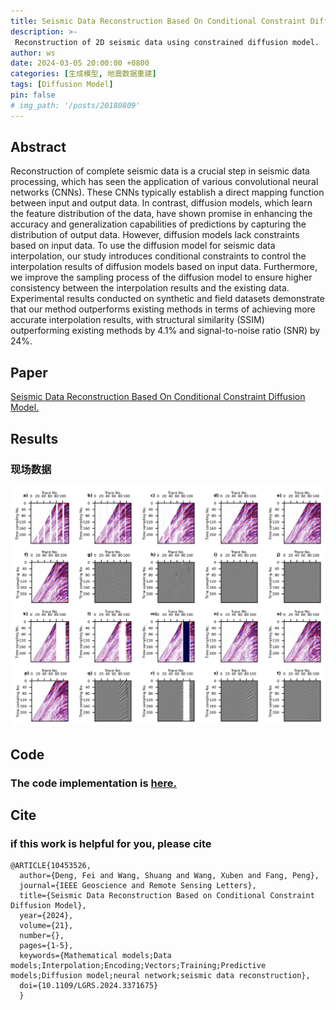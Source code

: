 ```yaml
---
title: Seismic Data Reconstruction Based On Conditional Constraint Diffusion Model
description: >-
 Reconstruction of 2D seismic data using constrained diffusion model.
author: ws
date: 2024-03-05 20:00:00 +0800
categories: [生成模型, 地震数据重建]
tags: [Diffusion Model]
pin: false
# img_path: '/posts/20180809'
---
```


## Abstract

Reconstruction of complete seismic data is a crucial step in seismic data processing, which has seen the application of various convolutional neural networks (CNNs). These CNNs typically establish a direct mapping function between input and output data. In contrast, diffusion models, which learn the feature distribution of the data, have shown promise in enhancing the accuracy and generalization capabilities of predictions by capturing the distribution of output data. However, diffusion models lack constraints based on input data. To use the diffusion model for seismic data interpolation, our study introduces conditional constraints to control the interpolation results of diffusion models based on input data. Furthermore, we improve the sampling process of the diffusion model to ensure higher consistency between the interpolation results and the existing data. Experimental results conducted on synthetic and field datasets demonstrate that our method outperforms existing methods in terms of achieving more accurate interpolation results, with structural similarity (SSIM) outperforming existing methods by 4.1% and signal-to-noise ratio (SNR) by 24%.

## Paper
[Seismic Data Reconstruction Based On Conditional Constraint Diffusion Model.](https://ieeexplore.ieee.org/document/10453526)

## Results
### 现场数据
![现场数据集](../assets/img/wangs/2dreconstruction/Field.png)
## Code

### The code implementation is [here.](https://github.com/WAL-l/Reconstruction)

## Cite

### if this work is helpful for you, please cite
```
@ARTICLE{10453526,
  author={Deng, Fei and Wang, Shuang and Wang, Xuben and Fang, Peng},
  journal={IEEE Geoscience and Remote Sensing Letters}, 
  title={Seismic Data Reconstruction Based on Conditional Constraint Diffusion Model}, 
  year={2024},
  volume={21},
  number={},
  pages={1-5},
  keywords={Mathematical models;Data models;Interpolation;Encoding;Vectors;Training;Predictive models;Diffusion model;neural network;seismic data reconstruction},
  doi={10.1109/LGRS.2024.3371675}
  }
```